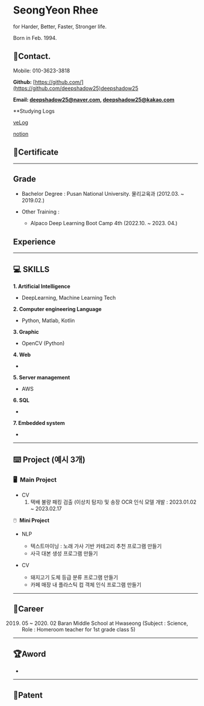 # SeongYeon Rhee

for Harder, Better, Faster, Stronger life.

Born in Feb. 1994.

## 📱Contact.

Mobile: 010-3623-3818

**Github:** [https://github.com/](https://github.com/deepshadow25)deepshadow25

**Email: deepshadow25@naver.com, deepshadow25@kakao.com**

**Studying Logs

[veLog](https://velog.io/@deepshadow)

[notion](https://iris-kilometer-1d6.notion.site/SeongYeon-Rhee-f6b0ab8024674ce09852b10a6bd14ba7)

## 📜C**ertificate**

---

## **Grade**

- Bachelor Degree : Pusan National University. 물리교육과 (2012.03. ~ 2019.02.)

- Other Training :
  - Alpaco Deep Learning Boot Camp 4th (2022.10. ~ 2023. 04.)

## **Experience**

---


## 💻 SKILLS

**1. Artificial Intelligence**

- DeepLearning, Machine Learning Tech

**2. Computer engineering Language** 

- Python, Matlab, Kotlin

**3. Graphic**

- OpenCV (Python)

**4. Web**

- 

**5. Server management**

- AWS

**6. SQL**

- 

**7. Embedded system**

- 

---

## ⌨️ **Project (예시 3개)**

### 🖥️  **Main Project**

- CV
  1. 택배 불량 패킹 검출 (이상치 탐지) 및 송장 OCR 인식 모델 개발 : 2023.01.02 ~ 2023.02.17

🖱️  **Mini Project**

- NLP
  - 텍스트마이닝 : 노래 가사 기반 카테고리 추천 프로그램 만들기
  - 사극 대본 생성 프로그램 만들기

- CV
  - 돼지고기 도체 등급 분류 프로그램 만들기
  - 카페 매장 내 플라스틱 컵 객체 인식 프로그램 만들기


---



## 🏢Career

2019. 05 ~ 2020. 02 Baran Middle School at Hwaseong (Subject : Science, Role : Homeroom teacher for 1st grade class 5)


---

## 🏆Aword

- 

---

## 🔖Patent

<!--
**deepshadow25/deepshadow25** is a ✨ _special_ ✨ repository because its `README.md` (this file) appears on your GitHub profile.

Here are some ideas to get you started:

- 🔭 I’m currently working on ...
- 🌱 I’m currently learning ...
- 👯 I’m looking to collaborate on ...
- 🤔 I’m looking for help with ...
- 💬 Ask me about ...
- 📫 How to reach me: ...
- 😄 Pronouns: ...
- ⚡ Fun fact: ...
-->
